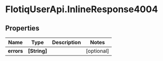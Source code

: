 # FlotiqUserApi.InlineResponse4004

## Properties

Name | Type | Description | Notes
------------ | ------------- | ------------- | -------------
**errors** | **[String]** |  | [optional] 


